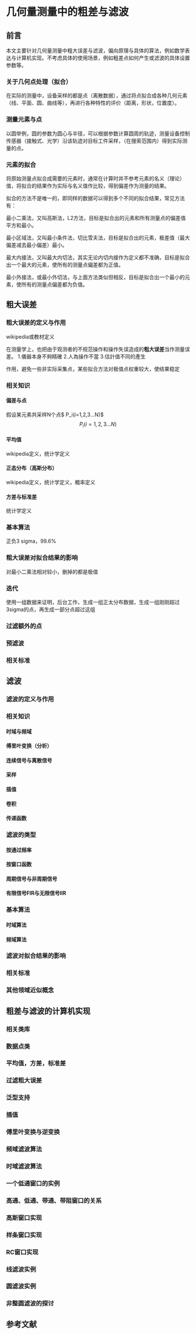 # 几何量测量中的粗差与滤波 
## 前言

本文主要针对几何量测量中粗大误差与滤波，偏向原理与具体的算法，例如数学表达与计算机实现。不考虑具体的使用场景，例如粗差点如何产生或滤波的具体设置参数等。

### 关于几何点处理（拟合）

在实际的测量中，设备采样的都是点（离散数据），通过将点拟合成各种几何元素（线、平面、圆、曲线等），再进行各种特性的评价（距离，形状，位置度）。

### 测量元素与点

以圆举例，圆的参数为圆心与半径，可以根据参数计算圆周的轨迹，测量设备控制传感器（接触式、光学）沿该轨迹对目标工件采样，（在搜索范围内）得到实际测量的点。

### 元素的拟合

将原始测量点拟合成需要的元素时，通常在计算时并不参考元素的名义（理论）值，将拟合的结果作为实际与名义值作比较，得到偏差作为测量的结果。

拟合的方法不是唯一的，即同样的数据可以得到多个不同的拟合结果，常见方法有：

最小二乘法，又叫高斯法，L2方法，目标是拟合出的元素和所有测量点的偏差值平方和最小。

最小区域法，又叫最小条件法，切比雪夫法，目标是拟合出的元素，极差值（最大偏差减去最小偏差）最小。

最大内接法，又叫最大内切法，其实无论内切内接作为定义都不准确，目标是拟合出一个最大的元素，使所有的测量点偏差都为正值。

最小外接法，或最小外切法，与上面方法类似但相反，目标是拟合出一个最小的元素，使所有的测量点偏差都为负值。

## 粗大误差

### 粗大误差的定义与作用

wikipedia或教材定义

在测量学上，也把由于观测者的不规范操作和操作失误造成的**粗大误差**当作测量误差。 1.儀器本身不夠精確 2.人為操作不當 3.估計值不同的產生

作用，避免一些非实际采集点，某些拟合方法对极值点权重较大，使结果稳定

### 相关知识

#### 偏差与点

假设某元素共采样N个点$ P_i(i=1,2,3...N)$
$$
P_i (i=1,2,3...N)
$$


#### 平均值

wikipedia定义，统计学定义

#### 正态分布（高斯分布）

wikipedia定义，统计学定义，概率定义

#### 方差与标准差

统计学定义

### 基本算法

正负3 sigma，99.6%

### 粗大误差对拟合结果的影响

对最小二乘法相对较小，删掉的都是极值

### 迭代

使用一组数据来证明，后台工作，生成一组正太分布数据，生成一组刚刚超过3sigma的点，再生成一部分点超过这组

### 过滤额外的点

### 预滤波

### 相关标准

## 滤波

### 滤波的定义与作用

### 相关知识

#### 时域与频域

#### 傅里叶变换（分析）

#### 连续信号与离散信号

#### 采样

#### 插值

#### 卷积

#### 传递函数

### 滤波的类型

#### 按通过频率

#### 按窗口函数

#### 周期信号与非周期信号

#### 有限信号FIR与无限信号IIR

### 基本算法

#### 时域算法

#### 频域算法

### 滤波对拟合结果的影响

### 相关标准

### 其他领域近似概念

## 粗差与滤波的计算机实现

### 相关类库

### 数据点类

### 平均值，方差，标准差

### 过滤粗大误差

### 泛型支持 

### 插值 

### 傅里叶变换与逆变换 

### 频域滤波算法 

### 时域滤波算法 

### 一个低通窗口的实例 

### 高通、低通、带通、带阻窗口的关系 

### 高斯窗口实现 

### 样条窗口实现 

### RC窗口实现 

### 线滤波实例 

### 圆滤波实例 

### 非整圆滤波的探讨

## 参考文献